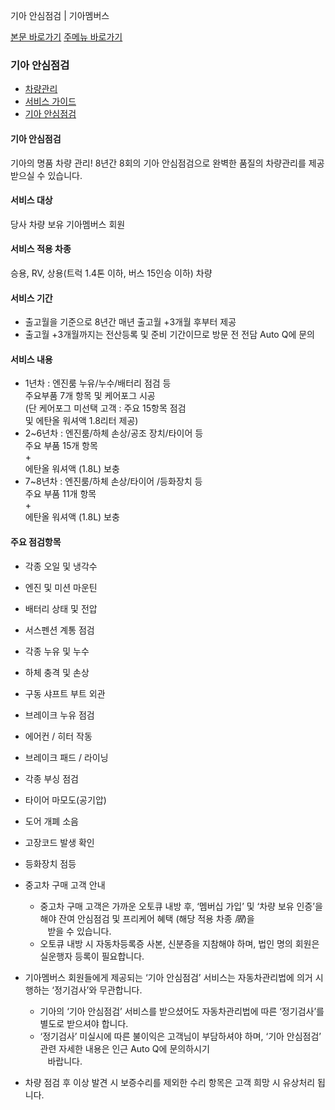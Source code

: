 기아 안심점검 | 기아멤버스










 



[본문 바로가기](#content)
[주메뉴 바로가기](#gnb)

### 기아 안심점검

* [차량관리](https://members.kia.com/kr/view/qnet/asn_prct/qnet_asn_prct_index.do)
* [서비스 가이드](https://members.kia.com/kr/view/qben/qtes/eightTest.do)
* [기아 안심점검](https://members.kia.com/kr/view/qben/qtes/eightTest.do)

#### 기아 안심점검

기아의 명품 차량 관리! 8년간 8회의 기아 안심점검으로 완벽한 품질의 차량관리를 제공받으실 수 있습니다.

#### 서비스 대상

당사 차량 보유 기아멤버스 회원

#### 서비스 적용 차종

승용, RV, 상용(트럭 1.4톤 이하, 버스 15인승 이하) 차량

#### 서비스 기간

* 출고월을 기준으로 8년간 매년 출고월 +3개월 후부터 제공
* 출고월 +3개월까지는 전산등록 및 준비 기간이므로 방문 전 전담 Auto Q에 문의

#### 서비스 내용

* 1년차
  :   엔진룸 누유/누수/배터리 점검 등   
      주요부품 7개 항목 및 케어포그 시공   
      (단 케어포그 미선택 고객 : 주요 15항목 점검   
      및 에탄올 워셔액 1.8리터 제공)
* 2~6년차
  :   엔진룸/하체 손상/공조 장치/타이어 등  
      주요 부품 15개 항목  
      +  
      에탄올 워셔액 (1.8L) 보충
* 7~8년차
  :   엔진룸/하체 손상/타이어 /등화장치 등  
      주요 부품 11개 항목  
      +  
      에탄올 워셔액 (1.8L) 보충

#### 주요 점검항목

* 각종 오일 및 냉각수
* 엔진 및 미션 마운틴
* 배터리 상태 및 전압

* 서스펜션 계통 점검
* 각종 누유 및 누수
* 하체 충격 및 손상

* 구동 샤프트 부트 외관
* 브레이크 누유 점검
* 에어컨 / 히터 작동

* 브레이크 패드 / 라이닝
* 각종 부싱 점검
* 타이어 마모도(공기압)

* 도어 개폐 소음
* 고장코드 발생 확인
* 등화장치 점등

* 중고차 구매 고객 안내  
  - 중고차 구매 고객은 가까운 오토큐 내방 후, ‘멤버십 가입’ 및 ‘차량 보유 인증’을 해야 잔여 안심점검 및 프리케어 혜택 (해당 적용 차종 *限*)을   
     받을 수 있습니다.  
  - 오토큐 내방 시 자동차등록증 사본, 신분증을 지참해야 하며, 법인 명의 회원은 실운행자 등록이 필요합니다.
* 기아멤버스 회원들에게 제공되는 ‘기아 안심점검’ 서비스는 자동차관리법에 의거 시행하는 ‘정기검사’와 무관합니다.   
  - 기아의 ‘기아 안심점검’ 서비스를 받으셨어도 자동차관리법에 따른 ‘정기검사’를 별도로 받으셔야 합니다.   
  - ‘정기검사’ 미실시에 따른 불이익은 고객님이 부담하셔야 하며, ‘기아 안심점검’ 관련 자세한 내용은 인근 Auto Q에 문의하시기   
     바랍니다.
* 차량 점검 후 이상 발견 시 보증수리를 제외한 수리 항목은 고객 희망 시 유상처리 됩니다.